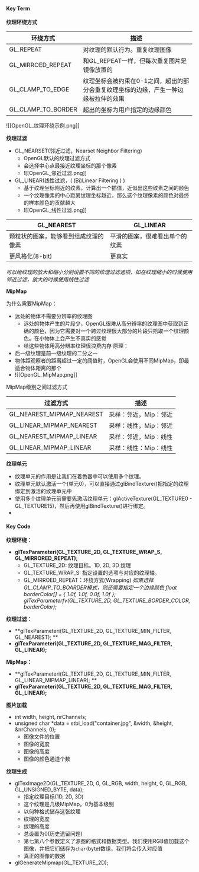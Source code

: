 #### Key Term

**纹理环绕方式**

| 环绕方式           | 描述                                                                                |
| ------------------ | ----------------------------------------------------------------------------------- |
| GL_REPEAT          | 对纹理的默认行为。重复纹理图像                                                      |
| GL_MIRROED_REPEAT  | 和GL_REPEAT一样，但每次重复图片是镜像放置的                                         |
| GL_CLAMP_TO_EDGE   | 纹理坐标会被约束在0-1之间，超出的部分会重复纹理坐标的边缘，产生一种边缘被拉伸的效果 |
| GL_CLAMP_TO_BORDER | 超出的坐标为用户指定的边缘颜色                                                                                    |

![[OpenGL_纹理环绕示例.png]]

**纹理过滤**
- GL_NEARSET(邻近过滤，Nearset Neighbor Filtering)
	- OpenGL默认的纹理过滤方式
	- 会选择中心点最接近纹理坐标的那个像素
	- ![[OpenGL_邻近过滤.png]] 
- GL_LINEAR(线性过滤，( (Bi)Linear Filtering ) )
	- 基于纹理坐标附近的纹素，计算出一个插值，近似出这些纹素之间的颜色
	- 一个纹理像素的中心距离纹理坐标越近，那么这个纹理像素的颜色对最终的样本颜色的贡献越大
	- ![[OpenGL_线性过滤.png]]

| GL_NEAREST                           | GL_LINEAR                      |
| ------------------------------------ | ------------------------------ |
| 颗粒状的图案，能够看到组成纹理的像素 | 平滑的图案，很难看出单个的纹素 |
| 更风格化(8-bit)                      | 更真实                               |
*可以给纹理的放大和缩小分别设置不同的纹理过滤选项，如在纹理缩小的时候使用邻近过滤，放大的时候使用线性过滤*

**MipMap**

为什么需要MipMap：
- 远处的物体不需要分辨率的纹理图
	- 远处的物体产生的片段少，OpenGL很难从高分辨率的纹理图中获取到正确的颜色，因为它需要对一个跨过纹理很大部分的片段只拾取一个纹理颜色。在小物体上会产生不真实的感觉
	- 给这些物体用高分辨率纹理很浪费内存
原理： 
- 后一级纹理是前一级纹理的二分之一
- 物体距观察者的距离超过一定的阈值时，OpenGL会使用不同MipMap，即最适合物体距离的那个
- ![[OpenGL_MipMap.png]]

MipMap级别之间过滤方式

| 过滤方式                  | 描述                  |
| ------------------------- | --------------------- |
| GL_NEAREST_MIPMAP_NEAREST | 采样：邻近，Mip：邻近 |
| GL_LINEAR_MIPMAP_NEAREST  | 采样：线性，Mip：邻近            |
| GL_NEAREST_MIPMAP_LINEAR  | 采样：邻近，Mip：线性    |
| GL_LINEAR_MIPMAP_LINEAR   | 采样：线性：Mip：线性                      |

**纹理单元**
- 纹理单元的作用是让我们在着色器中可以使用多个纹理。
- 纹理单元默认激活一个(单元0)，可以直接通过glBindTexture()把指定的纹理绑定到激活的纹理单元中
- 使用多个纹理单元前需要先激活纹理单元：glActiveTexture(GL_TEXTURE0 - GL_TEXTURE15)，然后再使用glBindTexture()进行绑定。
- 


#### Key Code

**纹理环绕：**
- **glTexParameteri(GL_TEXTURE_2D, GL_TEXTURE_WRAP_S, GL_MIRRORED_REPEAT);** 
	- GL_TEXTURE_2D:  纹理目标。1D, 2D, 3D 纹理
	- GL_TEXTURE_WRAP_S:  指定设置的选项与对应的纹理轴。
	- GL_MIRROED_REPEAT：环绕方式(Wrapping)
	*如果选择GL_CLAMP_TO_BOARDER模式，则还需要指定一个边缘颜色
float borderColor\[] = { 1.0f, 1.0f, 0.0f, 1.0f }; glTexParameterfv(GL_TEXTURE_2D, GL_TEXTURE_BORDER_COLOR, borderColor);*

**纹理过滤：**
- **glTexParameteri(GL_TEXTURE_2D, GL_TEXTURE_MIN_FILTER, GL_NEAREST); **
- **glTexParameteri(GL_TEXTURE_2D, GL_TEXTURE_MAG_FILTER, GL_LINEAR);**

**MipMap：**
- **glTexParameteri(GL_TEXTURE_2D, GL_TEXTURE_MIN_FILTER, GL_LINEAR_MIPMAP_LINEAR); **
- **glTexParameteri(GL_TEXTURE_2D, GL_TEXTURE_MAG_FILTER, GL_LINEAR);**

**图片加载**
- int width, height, nrChannels;
- unsigned char *data = stbi_load("container.jpg", &width, &height, &nrChannels, 0);
	- 图像文件的位置
	- 图像的宽度
	- 图像的高度
	- 图像的颜色通道个数

**纹理生成**
- glTexImage2D(GL_TEXTURE_2D, 0, GL_RGB, width, height, 0, GL_RGB, GL_UNSIGNED_BYTE, data); 
	- 指定纹理目标(1D, 2D, 3D)
	- 这个纹理是几级MipMap。0为基本级别
	- 以何种格式储存这张纹理
	- 纹理的宽度
	- 纹理的高度
	- 总设置为0(历史遗留问题)
	- 第七第八个参数定义了源图的格式和数据类型。我们使用RGB值加载这个图像，并把它们储存为`char`(byte)数组，我们将会传入对应值
	- 真正的图像的数据
- glGenerateMipmap(GL_TEXTURE_2D);